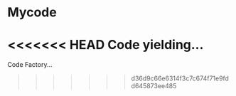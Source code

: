 # Mycode

<<<<<<< HEAD
Code yielding...
=======
Code Factory...
>>>>>>> d36d9c66e6314f3c7c674f71e9fdd645873ee485
